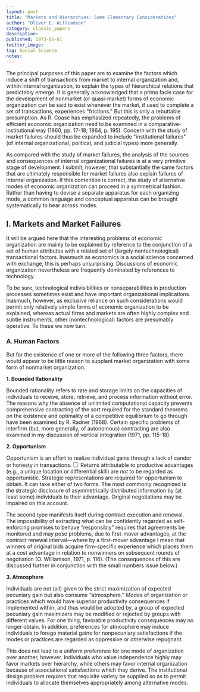 ```yaml
---
layout: post
title: "Markets and Hierarchies: Some Elementary Considerations"
author: "Oliver E. Williamson"
category: classic_papers
description: 
published: 1973-05-01
twitter_image: 
tag: Social Science
notes: 
---
```


<span class="mark">The principal purposes of this paper are to examine the factors which induce a shift of transactions from market to internal organization and, within internal organization, to explain the types of hierarchical relations that predictably emerge.</span> It is generally acknowledged that a prima facie case for the development of nonmarket (or quasi-market) forms of economic organization can be said to exist whenever the market, if used to complete a set of transactions, experiences "frictions." But this is only a rebuttable presumption. As R. Coase has emphasized repeatedly, the problems of efficient economic organization need to be examined in a comparative-institutional way (1960, pp. 17-18; 1964, p. 195). Concern with the study of market failures should thus be expanded to include "institutional failures" (of internal organizational, political, and judicial types) more generally.

As compared with the study of market failures, the analysis of the sources and consequences of internal organizational failures is at a very primitive stage of development. <span class="mark">I submit, however, that substantially the same factors that are ultimately responsible for market failures also explain failures of internal organization.</span> If this contention is correct, the study of alternative modes of economic organization can proceed in a symmetrical fashion. Rather than having to devise a separate apparatus for each organizing mode, a common language and conceptual apparatus can be brought systematically to bear across modes.

## I. Markets and Market Failures

<span class="mark">It will be argued here that the interesting problems of economic organization are mainly to be explained by reference to the conjunction of a set of human attributes with a related set of (largely nontechnological) transactional factors.</span> Inasmuch as economics is a social science concerned with exchange, this is perhaps unsurprising. Discussions of economic organization nevertheless are frequently dominated by references to technology.

To be sure, technological indivisibilities or nonseparabilities in production processes sometimes exist and have important organizational implications. Inasmuch, however, as exclusive reliance on such considerations would permit only relatively simple forms of economic organization to be explained, whereas actual firms and markets are often highly complex and subtle instruments, other (nontechnological) factors are presumably operative. To these we now turn.

### A. Human Factors

<span class="mark">But for the existence of one or more of the following three factors, there would appear to be little reason to supplant market organization with some form of nonmarket organization.</span>

**1. Bounded Rationality**

<span class="mark">Bounded rationality refers to rate and storage limits on the capacities of individuals to receive, store, retrieve, and process information without error.</span> The reasons why the absence of unlimited computational capacity prevents comprehensive contracting of the sort required for the standard theorems on the existence and optimality of a competitive equilibrium to go through have been examined by R. Radner (1968). Certain specific problems of interfirm (but, more generally, of autonomous) contracting are also examined in my discussion of vertical integration (1971, pp. 115-18).

**2. Opportunism**

<span class="mark">Opportunism is an effort to realize individual gains through a lack of candor or honesty in transactions.</span><label for="sn-1" class="margin-toggle sidenote-number"></label><input type="checkbox" id="sn-1" class="margin-toggle"/>
<span class="sidenote">
Returns attributable to productive advantages (e.g., a unique location or differential skill) are *not* to be regarded as opportunistic. Strategic representations are required for opportunism to obtain.</span> It can take either of two forms. The most commonly recognized is the strategic disclosure of asymmetrically distributed information by (at least some) individuals to their advantage. Original negotiations may be impaired on this account.

The second type manifests itself during contract execution and renewal. The impossibility of extracting what can be confidently regarded as self-enforcing promises to behave “responsibly” requires that agreements be monitored and may pose problems, due to first-mover advantages, at the contract renewal interval—where by a first-mover advantage I mean that winners of original bids acquire firm-specific experience which places them at a cost advantage in relation to nonwinners on subsequent rounds of negotiation (O. Williamson, 1971, p. 116). (The consequences of this are discussed further in conjunction with the small numbers issue below.)

**3. Atmosphere**

<span class="mark">Individuals are not (all) given to the strict maximization of expected pecuniary gain but also consume “atmosphere.”</span> Modes of organization or practices which would have superior productivity consequences if implemented within, and thus would be adopted by, a group of expected pecuniary gain maximizers may be modified or rejected by groups with different values. For one thing, favorable productivity consequences may no longer obtain. In addition, preferences for atmosphere may induce individuals to forego material
gains for nonpecuniary satisfactions if the modes or practices are regarded as oppressive or otherwise repugnant.


This does not lead to a uniform preference for one mode of organization over another, however. Individuals who value independence highly may favor markets over hierarchy, while others may favor internal organization because of associational satisfactions which they derive. The institutional design problem requires that requisite variety be supplied so as to permit individuals to allocate themselves appropriately among alternative modes.